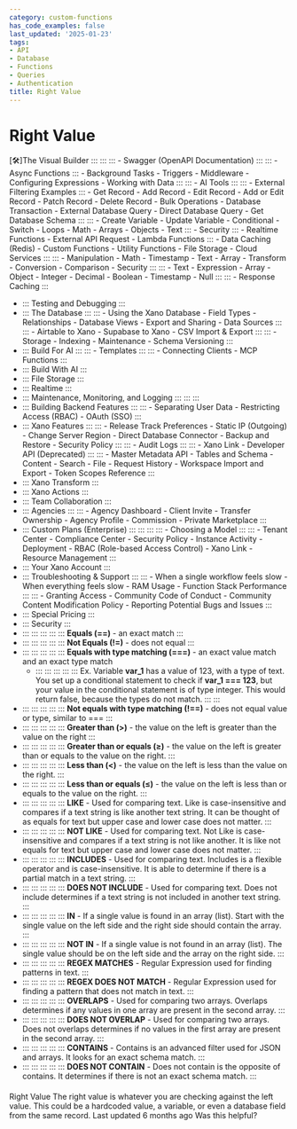 ```yaml
---
category: custom-functions
has_code_examples: false
last_updated: '2025-01-23'
tags:
- API
- Database
- Functions
- Queries
- Authentication
title: Right Value
---
```


# Right Value

[🛠️]The Visual Builder
    :::
        ::: 
            ::: 
            -   Swagger (OpenAPI Documentation)
            :::
            ::: 
            -   Async Functions
            :::
        -   Background Tasks
        -   Triggers
        -   Middleware
        -   Configuring Expressions
        -   Working with Data
        :::
        ::: 
        -   AI Tools
            ::: 
                ::: 
                -   External Filtering Examples
                :::
            -   Get Record
            -   Add Record
            -   Edit Record
            -   Add or Edit Record
            -   Patch Record
            -   Delete Record
            -   Bulk Operations
            -   Database Transaction
            -   External Database Query
            -   Direct Database Query
            -   Get Database Schema
            :::
            ::: 
            -   Create Variable
            -   Update Variable
            -   Conditional
            -   Switch
            -   Loops
            -   Math
            -   Arrays
            -   Objects
            -   Text
            :::
        -   Security
            ::: 
            -   Realtime Functions
            -   External API Request
            -   Lambda Functions
            :::
        -   Data Caching (Redis)
        -   Custom Functions
        -   Utility Functions
        -   File Storage
        -   Cloud Services
        :::
        ::: 
        -   Manipulation
        -   Math
        -   Timestamp
        -   Text
        -   Array
        -   Transform
        -   Conversion
        -   Comparison
        -   Security
        :::
        ::: 
        -   Text
        -   Expression
        -   Array
        -   Object
        -   Integer
        -   Decimal
        -   Boolean
        -   Timestamp
        -   Null
        :::
        ::: 
        -   Response Caching
        :::
-   ::: 
    Testing and Debugging
    :::
-   ::: 
    The Database
    :::
        ::: 
        -   Using the Xano Database
        -   Field Types
        -   Relationships
        -   Database Views
        -   Export and Sharing
        -   Data Sources
        :::
        ::: 
        -   Airtable to Xano
        -   Supabase to Xano
        -   CSV Import & Export
        :::
        ::: 
        -   Storage
        -   Indexing
        -   Maintenance
        -   Schema Versioning
        :::
-   ::: 
    Build For AI
    :::
        ::: 
        -   Templates
        :::
        ::: 
        -   Connecting Clients
        -   MCP Functions
        :::
-   ::: 
    Build With AI
    :::
-   ::: 
    File Storage
    :::
-   ::: 
    Realtime
    :::
-   ::: 
    Maintenance, Monitoring, and Logging
    :::
        ::: 
        :::
-   ::: 
    Building Backend Features
    :::
        ::: 
        -   Separating User Data
        -   Restricting Access (RBAC)
        -   OAuth (SSO)
        :::
-   ::: 
    Xano Features
    :::
        ::: 
        -   Release Track Preferences
        -   Static IP (Outgoing)
        -   Change Server Region
        -   Direct Database Connector
        -   Backup and Restore
        -   Security Policy
        :::
        ::: 
        -   Audit Logs
        :::
        ::: 
        -   Xano Link
        -   Developer API (Deprecated)
        :::
        ::: 
        -   Master Metadata API
        -   Tables and Schema
        -   Content
        -   Search
        -   File
        -   Request History
        -   Workspace Import and Export
        -   Token Scopes Reference
        :::
-   ::: 
    Xano Transform
    :::
-   ::: 
    Xano Actions
    :::
-   ::: 
    Team Collaboration
    :::
-   ::: 
    Agencies
    :::
        ::: 
        -   Agency Dashboard
        -   Client Invite
        -   Transfer Ownership
        -   Agency Profile
        -   Commission
        -   Private Marketplace
        :::
-   ::: 
    Custom Plans (Enterprise)
    :::
        ::: 
            ::: 
                ::: 
                -   Choosing a Model
                :::
            :::
        -   Tenant Center
        -   Compliance Center
        -   Security Policy
        -   Instance Activity
        -   Deployment
        -   RBAC (Role-based Access Control)
        -   Xano Link
        -   Resource Management
        :::
-   ::: 
    Your Xano Account
    :::
-   ::: 
    Troubleshooting & Support
    :::
        ::: 
        -   When a single workflow feels slow
        -   When everything feels slow
        -   RAM Usage
        -   Function Stack Performance
        :::
        ::: 
        -   Granting Access
        -   Community Code of Conduct
        -   Community Content Modification Policy
        -   Reporting Potential Bugs and Issues
        :::
-   ::: 
    Special Pricing
    :::
-   ::: 
    Security
    :::
-   ::: 
    ::: 
    :::
    :::
    ::: 
    **Equals (==)** - an exact match
    :::
-   ::: 
    ::: 
    :::
    :::
    ::: 
    **Not Equals (!=)** - does not equal
    :::
-   ::: 
    ::: 
    :::
    :::
    ::: 
    **Equals with type matching (===)** - an exact value match and an exact type match
    -   ::: 
        ::: 
        :::
        :::
        ::: 
        Ex. Variable **var\_1** has a value of 123, with a type of text. You set up a conditional statement to check if **var\_1 === 123**, but your value in the conditional statement is of type integer. This would return false, because the types do not match.
        :::
    :::
-   ::: 
    ::: 
    :::
    :::
    ::: 
    **Not equals with type matching (!==)** - does not equal value or type, similar to ===
    :::
-   ::: 
    ::: 
    :::
    :::
    ::: 
    **Greater than (\>)** - the value on the left is greater than the value on the right
    :::
-   ::: 
    ::: 
    :::
    :::
    ::: 
    **Greater than or equals (≥)** - the value on the left is greater than or equals to the value on the right.
    :::
-   ::: 
    ::: 
    :::
    :::
    ::: 
    **Less than (\<)** - the value on the left is less than the value on the right.
    :::
-   ::: 
    ::: 
    :::
    :::
    ::: 
    **Less than or equals (≤)** - the value on the left is less than or equals to the value on the right.
    :::
-   ::: 
    ::: 
    :::
    :::
    ::: 
    **LIKE** - Used for comparing text. Like is case-insensitive and compares if a text string is like another text string. It can be thought of as equals for text but upper case and lower case does not matter.
    :::
-   ::: 
    ::: 
    :::
    :::
    ::: 
    **NOT LIKE** - Used for comparing text. Not Like is case-insensitive and compares if a text string is not like another. It is like not equals for text but upper case and lower case does not matter.
    :::
-   ::: 
    ::: 
    :::
    :::
    ::: 
    **INCLUDES** - Used for comparing text. Includes is a flexible operator and is case-insensitive. It is able to determine if there is a partial match in a text string.
    :::
-   ::: 
    ::: 
    :::
    :::
    ::: 
    **DOES NOT INCLUDE** - Used for comparing text. Does not include determines if a text string is not included in another text string.
    :::
-   ::: 
    ::: 
    :::
    :::
    ::: 
    **IN** - If a single value is found in an array (list). Start with the single value on the left side and the right side should contain the array.
    :::
-   ::: 
    ::: 
    :::
    :::
    ::: 
    **NOT IN** - If a single value is not found in an array (list). The single value should be on the left side and the array on the right side.
    :::
-   ::: 
    ::: 
    :::
    :::
    ::: 
    **REGEX MATCHES** - Regular Expression used for finding patterns in text.
    :::
-   ::: 
    ::: 
    :::
    :::
    ::: 
    **REGEX DOES NOT MATCH** - Regular Expression used for finding a pattern that does not match in text.
    :::
-   ::: 
    ::: 
    :::
    :::
    ::: 
    **OVERLAPS** - Used for comparing two arrays. Overlaps determines if any values in one array are present in the second array.
    :::
-   ::: 
    ::: 
    :::
    :::
    ::: 
    **DOES NOT OVERLAP** - Used for comparing two arrays. Does not overlaps determines if no values in the first array are present in the second array.
    :::
-   ::: 
    ::: 
    :::
    :::
    ::: 
    **CONTAINS** - Contains is an advanced filter used for JSON and arrays. It looks for an exact schema match.
    :::
-   ::: 
    ::: 
    :::
    :::
    ::: 
    **DOES NOT CONTAIN** - Does not contain is the opposite of contains. It determines if there is not an exact schema match.
    :::
####  
Right Value
The right value is whatever you are checking against the left value. This could be a hardcoded value, a variable, or even a database field from the same record.
Last updated 6 months ago
Was this helpful?